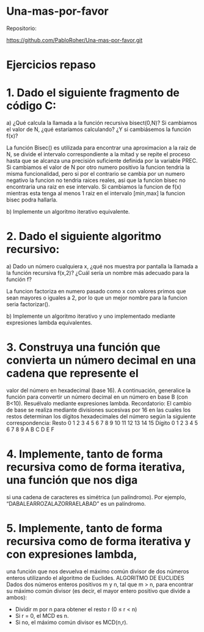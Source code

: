 # Una-mas-por-favor

Repositorio:

https://github.com/PabloRoher/Una-mas-por-favor.git

# Ejercicios repaso
# 1. Dado el siguiente fragmento de código C:
a) ¿Qué calcula la llamada a la función recursiva bisect(0,N)? Si cambiamos el
valor de N, ¿qué estaríamos calculando? ¿Y si cambiásemos la función f(x)?

La función Bisec() es utilizada para encontrar una aproximacion a la raiz de N, se divide el intervalo correspondiente a la mitad y se repite el proceso hasta que se alcanza una precisión suficiente definida por la variable PREC.
Si cambiamos el valor de N por otro numero positivo la funcion tendria la misma funcionalidad, pero si por el contrario se cambia por un numero negativo la funcion no tendria raices reales, asi que la funcion bisec no encontraria una raiz en ese intervalo.
Si cambiamos la funcion de f(x) mientras esta tenga al menos 1 raiz en el intervalo [min,max] la funcion bisec podra hallarla.

b) Implemente un algoritmo iterativo equivalente.
# 2. Dado el siguiente algoritmo recursivo:
a) Dado un número cualquiera x, ¿qué nos muestra por pantalla la llamada a la función
recursiva f(x,2)? ¿Cuál sería un nombre más adecuado para la función f?

La funcion factoriza en numero pasado como x con valores primos que sean mayores o iguales a 2, por lo que un mejor nombre para la funcion seria factorizar().

b) Implemente un algoritmo iterativo y uno implementado mediante expresiones lambda
equivalentes.
# 3. Construya una función que convierta un número decimal en una cadena que represente el
valor del número en hexadecimal (base 16). A continuación, generalice la función para
convertir un número decimal en un número en base B (con B<10). Resuélvalo mediante 
expresiones lambda.
Recordatorio: El cambio de base se realiza mediante divisiones sucesivas por 16
en las cuales los restos determinan los dígitos hexadecimales del número según
la siguiente correspondencia:
Resto 0 1 2 3 4 5 6 7 8 9 10 11 12 13 14 15
Dígito 0 1 2 3 4 5 6 7 8 9 A B C D E F

# 4. Implemente, tanto de forma recursiva como de forma iterativa, una función que nos diga
si una cadena de caracteres es simétrica (un palíndromo). Por ejemplo,
“DABALEARROZALAZORRAELABAD” es un palíndromo.
# 5. Implemente, tanto de forma recursiva como de forma iterativa y con expresiones lambda,
una función que nos devuelva el máximo común divisor de dos números enteros
utilizando el algoritmo de Euclides.
ALGORITMO DE EUCLIDES
Dados dos números enteros positivos m y n, tal que m > n,
para encontrar su máximo común divisor
(es decir, el mayor entero positivo que divide a ambos):
- Dividir m por n para obtener el resto r (0 ≤ r < n)
- Si r = 0, el MCD es n.
- Si no, el máximo común divisor es MCD(n,r).
